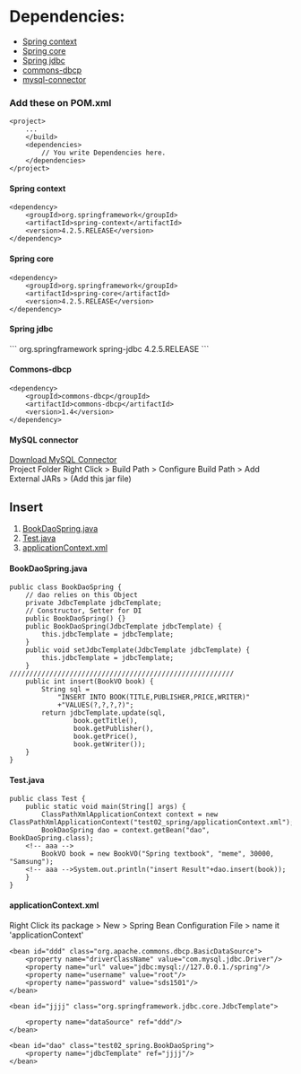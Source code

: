 <h1>Dependencies:</h1>
<ul>
    <li><a href="#context">Spring context</a>
    </li>
    <li><a href="#core">Spring core</a>
    </li>
    <li><a href="#jdbc">Spring jdbc</a>
    </li>
    <li><a href="#dbcp">commons-dbcp</a>
    </li>
    <li><a href="#mysql">mysql-connector</a>
    </li>
</ul>
<h3>Add these on POM.xml</h3>

```
<project>
    ...
    </build>
    <dependencies>
        // You write Dependencies here.
    </dependencies>
</project>
```

<div id="context">
<h4>Spring context</h4>

```
<dependency>
    <groupId>org.springframework</groupId>
    <artifactId>spring-context</artifactId>
    <version>4.2.5.RELEASE</version>
</dependency>
```

</div>
<div id="core">
<h4>Spring core</h4>

```
<dependency>
    <groupId>org.springframework</groupId>
    <artifactId>spring-core</artifactId>
    <version>4.2.5.RELEASE</version>
</dependency>
```

</div>
<div id="jdbc">
<h4>Spring jdbc</h4>
```
<dependency>
    <groupId>org.springframework</groupId>
    <artifactId>spring-jdbc</artifactId>
    <version>4.2.5.RELEASE</version>
</dependency>
```

</div>
<div id="dbcp">
<h4>Commons-dbcp</h4>

```
<dependency>
    <groupId>commons-dbcp</groupId>
    <artifactId>commons-dbcp</artifactId>
    <version>1.4</version>
</dependency>
```

</div>
<div id="mysql">
<h4>MySQL connector</h4>
<a href="https://github.com/chanjungkim/chanjungkim.github.io/blob/master/study/drivers/WEB-INF/db/mysql-connector-java-5.1.44-bin.jar">Download MySQL Connector</a><br>
Project Folder Right Click > Build Path > Configure Build Path > Add External JARs > (Add this jar file)
</div>

<h2>Insert</h2>
<ol>
    <li><a href="#dao">BookDaoSpring.java</a></li>
    <li><a href="#test">Test.java</a></li>
    <li><a href="#context2">applicationContext.xml</a></li>
</ol>
<h4>BookDaoSpring.java</h4>
<div id="dao">

```
public class BookDaoSpring {
    // dao relies on this Object
    private JdbcTemplate jdbcTemplate;
    // Constructor, Setter for DI
    public BookDaoSpring() {}
    public BookDaoSpring(JdbcTemplate jdbcTemplate) {
        this.jdbcTemplate = jdbcTemplate;
    }
    public void setJdbcTemplate(JdbcTemplate jdbcTemplate) {
        this.jdbcTemplate = jdbcTemplate;
    }
////////////////////////////////////////////////////////
    public int insert(BookVO book) {
        String sql = 
            "INSERT INTO BOOK(TITLE,PUBLISHER,PRICE,WRITER)"
            +"VALUES(?,?,?,?)"; 
        return jdbcTemplate.update(sql,
                book.getTitle(),
                book.getPublisher(),
                book.getPrice(),
                book.getWriter());
    }
}
```

</div>
<h4>Test.java</h4>
<div id="test">

```
public class Test {
    public static void main(String[] args) {
        ClassPathXmlApplicationContext context = new ClassPathXmlApplicationContext("test02_spring/applicationContext.xml");
        BookDaoSpring dao = context.getBean("dao", BookDaoSpring.class);
	<!-- aaa -->	
        BookVO book = new BookVO("Spring textbook", "meme", 30000, "Samsung");
	<!-- aaa -->System.out.println("insert Result"+dao.insert(book));
    }
}
```

</div>
<h4>applicationContext.xml</h4>

Right Click its package > New > Spring Bean Configuration File > name it 'applicationContext'

<div id="context2">

```
<bean id="ddd" class="org.apache.commons.dbcp.BasicDataSource">
	<property name="driverClassName" value="com.mysql.jdbc.Driver"/>
	<property name="url" value="jdbc:mysql://127.0.0.1./spring"/>
	<property name="username" value="root"/>
	<property name="password" value="sds1501"/>
</bean>

<bean id="jjjj" class="org.springframework.jdbc.core.JdbcTemplate">

	<property name="dataSource" ref="ddd"/>
</bean>

<bean id="dao" class="test02_spring.BookDaoSpring">
	<property name="jdbcTemplate" ref="jjjj"/>
</bean>
```

</div>
